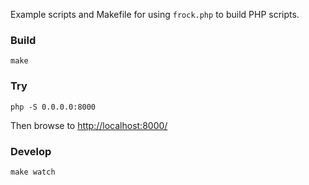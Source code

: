 Example scripts and Makefile for using `frock.php` to build PHP scripts.

### Build

	make

### Try

	php -S 0.0.0.0:8000

Then browse to <http://localhost:8000/>

### Develop

	make watch

